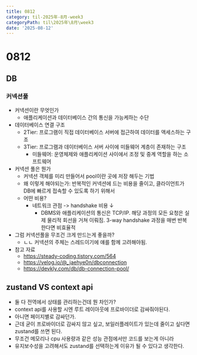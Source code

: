 ```yaml
---
title: 0812
category: til-2025年-8月-week3
categoryPath: til\2025年\8月\week3
date: '2025-08-12'
---
```

# 0812  
## DB  
### 커넥션풀  
- 커넥션이란 무엇인가  
	- 애플리케이션과 데이터베이스 간의 통신을 가능케하는 수단  
- 데이터베이스 연결 구조  
	- 2Tier: 프로그램이 직접 데이터베이스 서버에 접근하여 데이터를 액세스하는 구조  
	- 3Tier: 프로그램과 데이터베이스 서버 사이에 미들웨어 계층이 존재하는 구조  
		- 미들웨어: 운영체제와 애플리케이션 사이에서 조정 및 중계 역할을 하는 소프트웨어  
- 커넥션 풀은 뭔가  
	- 커넥션 객체를 미리 만들어서 pool이란 곳에 저장 해두는 기법  
	- 왜 이렇게 해야되는가: 반복적인 커넥션에 드는 비용을 줄이고, 클라이언트가 DB에 빠르게 접속할 수 있도록 하기 위해서  
	- 어떤 비용?  
		- 네트워크 관점 -> handshake 비용 ↓  
			- DBMS와 애플리케이션의 통신은 TCP/IP. 해당 과정의 모든 요청은 실제 물리적 회선을 거쳐 이뤄짐. 3-way handshake 과정을 매번 반복한다면 비효율적  
- 그럼 커넥션풀을 무조건 크게 만드는게 좋을까?  
	- ㄴㄴ 커넥션의 주체는 스레드이기에 얘를 함께 고려해야됨.  
- 참고 자료  
	- https://steady-coding.tistory.com/564  
	- https://velog.io/@_jaehye0n/dbconnection  
	- https://devkly.com/db/db-connection-pool/  
## zustand VS context api  
- 둘 다 전역에서 상태를 관리하는건데 뭔 차인가?  
- context api를 사용할 시엔 루트 레이아웃에 프로바이더로 감싸줘야된다.  
- 아니면 페이지별로 감싸던가.  
- 근데 굳이 프로바이더로 감싸지 않고 싶고, 보일러플레이트가 있는데 줄이고 싶다면 zustand를 쓰면 된다.  
- 무조건 메모리나 cpu 사용량과 같은 성능 관점에서만 코드를 보는게 아니라   
- 유지보수성을 고려해서도 zustand를 선택하는게 이유가 될 수 있다고 생각한다.
